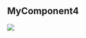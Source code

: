## MyComponent4

<img src="https://cdn.nlark.com/fecodex/7c1c7ab3-10c6-497a-8daf-533401ca722b.png" style="max-width: 640px;" />
